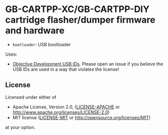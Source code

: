 <!--
SPDX-FileCopyrightText: 2019-2020 Joonas Javanainen <joonas.javanainen@gmail.com>

SPDX-License-Identifier: CC0-1.0
-->

# GB-CARTPP-XC/GB-CARTPP-DIY cartridge flasher/dumper firmware and hardware

* `bootloader`: USB bootloader

Uses:

* [Objective Development USB IDs](https://github.com/obdev/v-usb/blob/master/usbdrv/USB-IDs-for-free.txt).
  Please open an issue if you believe the USB IDs are used in a way that violates the license!

## License

Licensed under either of

 * Apache License, Version 2.0, ([LICENSE-APACHE](LICENSE-APACHE) or http://www.apache.org/licenses/LICENSE-2.0)
 * MIT license ([LICENSE-MIT](LICENSE-MIT) or http://opensource.org/licenses/MIT)

at your option.
